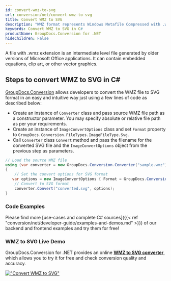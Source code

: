 ```yaml
---
id: convert-wmz-to-svg
url: conversion/net/convert-wmz-to-svg
title: Convert WMZ to SVG
description: "WMZ format represents Windows Metafile Compressed with .wmz extension. Learn how to convert WMZ to SVG file programmatically in C# language using GroupDocs.Conversion for .NET library."
keywords: Convert WMZ to SVG in C#
productName: GroupDocs.Conversion for .NET
hideChildren: False
---
```


A file with .wmz extension is an intermediate level file generated by older versions of Microsoft Office applications. It can contain embedded equations, clip art, or other vector graphics.

## Steps to convert WMZ to SVG in C#

[GroupDocs.Conversion](https://products.groupdocs.com/conversion/net) allows developers to convert the WMZ file to SVG format in an easy and intuitive way just using a few lines of code as described below:

* Create an instance of `Converter` class and pass source WMZ file path as a constructor parameter. You may specify absolute or relative file path as per your requirements. 
* Create an instance of `ImageConvertOptions` class and set `Format` property to `GroupDocs.Conversion.FileTypes.ImageFileType.Svg`.
* Call `Converter` class `Convert` method and pass the filename for the converted SVG file and the `ImageConvertOptions` object from the previous step as parameters.

```csharp
// Load the source WMZ file
using (var converter = new GroupDocs.Conversion.Converter("sample.wmz"))
{
    // Set the convert options for SVG format
   var options = new ImageConvertOptions { Format = GroupDocs.Conversion.FileTypes.ImageFileType.Svg };
    // Convert to SVG format
    converter.Convert("converted.svg", options);
}
```

### Code Examples

Please find more [use-cases and complete C# sources]({{< ref "conversion/net/developer-guide/examples-and-demos.md" >}}) of our backend and frontend examples and try them for free!

### WMZ to SVG Live Demo

GroupDocs.Conversion for .NET provides an online [**WMZ to SVG converter**](https://products.groupdocs.app/conversion/wmz-to-svg), which allows you to try it for free and check conversion quality and accuracy.

[!["Convert WMZ to SVG"](conversion/net/images/convert-to-svg/convert-wmz-to-svg.png)](https://products.groupdocs.app/conversion/wmz-to-svg)